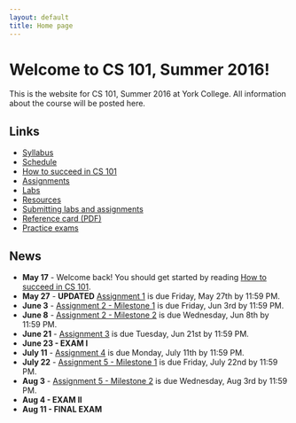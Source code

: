 ```yaml
---
layout: default
title: Home page
---
```


# Welcome to CS 101, Summer 2016!

This is the website for CS 101, Summer 2016 at York College.
All information about the course will be posted here.

## Links

* [Syllabus](syllabus.html)
* [Schedule](schedule.html)
* [How to succeed in CS 101](success.html)
* [Assignments](assign/index.html)
* [Labs](labs/index.html)
* [Resources](resources.html)
* [Submitting labs and assignments](submitting.html)
* [Reference card (PDF)](refcard.pdf)
* [Practice exams](practice/index.html)

## News

* **May 17** - Welcome back!  You should get started by reading [How to succeed in CS 101](success.html).
* **May 27** - **UPDATED** [Assignment 1](assign/assign01.html) is due Friday, May 27th by 11:59 PM.
* **June 3** - [Assignment 2 - Milestone 1](assign/assign02.html) is due Friday, Jun 3rd by 11:59 PM.
* **June 8** - [Assignment 2 - Milestone 2](assign/assign02.html) is due Wednesday, Jun 8th by 11:59 PM.
* **June 21** - [Assignment 3](assign/assign03.html) is due Tuesday, Jun 21st by 11:59 PM.
* **June 23 - EXAM I**
* **July 11** - [Assignment 4](assign/assign04.html) is due Monday, July 11th by 11:59 PM.
* **July 22** - [Assignment 5 - Milestone 1](assign/assign05.html) is due Friday, July 22nd by 11:59 PM.
* **Aug 3** - [Assignment 5 - Milestone 2](assign/assign05.html) is due Wednesday, Aug 3rd by 11:59 PM.
* **Aug 4 - EXAM II**
* **Aug 11 - FINAL EXAM**

<!--
* **May 27** - [Assignment 1](assign/assign01.html) is due Wednesday, May 27th by 11:59 PM.
* **June 3** - [Assignment 2 - Milestone 1](assign/assign02.html) is due Wednesday, Jun 3rd by 11:59 PM.
* **June 10** - [Assignment 2 - Milestone 2](assign/assign02.html) is due Wednesday, Jun 10th by 11:59 PM.
* **June 16** - [Practice exams](practice/index.html) for Exam 1 are posted.
* **June 24** - [Assignment 3](assign/assign03.html) is due Wednesday, Jun 24th by 11:59 PM.
* **June 23 - EXAM I**
* **July 20** - [Assignment 4](assign/assign04.html) is due Monday, July 20th by 11:59 PM.
* **Aug 4** - [Assignment 6 - Milestone 1](assign/assign06.html) is due Tuesday, Aug 4th by 11:59 PM.
* **Aug 6 - EXAM II**
* **Aug 10** - [Assignment 6 - Milestone 2](assign/assign06.html) is due Monday, Aug 10th by 11:59 PM.
* **Aug 11 - FINAL EXAM**
-->

<!-- vim:set wrap: ­-->
<!-- vim:set linebreak: -->
<!-- vim:set nolist: -->
